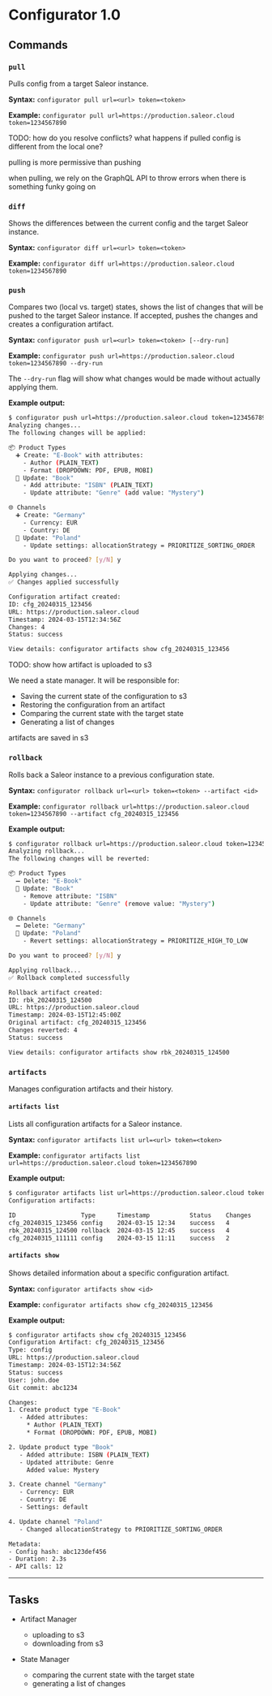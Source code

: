 # Configurator 1.0

## Commands

### `pull`

Pulls config from a target Saleor instance.

**Syntax:** `configurator pull url=<url> token=<token>`

**Example:** `configurator pull url=https://production.saleor.cloud token=1234567890`

TODO: how do you resolve conflicts? what happens if pulled config is different from the local one?

pulling is more permissive than pushing

when pulling, we rely on the GraphQL API to throw errors when there is something funky going on

### `diff`

Shows the differences between the current config and the target Saleor instance.

**Syntax:** `configurator diff url=<url> token=<token>`

**Example:** `configurator diff url=https://production.saleor.cloud token=1234567890`

### `push`

Compares two (local vs. target) states, shows the list of changes that will be pushed to the target Saleor instance. If accepted, pushes the changes and creates a configuration artifact.

**Syntax:** `configurator push url=<url> token=<token> [--dry-run]`

**Example:** `configurator push url=https://production.saleor.cloud token=1234567890 --dry-run`

The `--dry-run` flag will show what changes would be made without actually applying them.

**Example output:**

```bash
$ configurator push url=https://production.saleor.cloud token=1234567890
Analyzing changes...
The following changes will be applied:

📦 Product Types
  ➕ Create: "E-Book" with attributes:
    - Author (PLAIN_TEXT)
    - Format (DROPDOWN: PDF, EPUB, MOBI)
  🔄 Update: "Book"
    - Add attribute: "ISBN" (PLAIN_TEXT)
    - Update attribute: "Genre" (add value: "Mystery")

🌐 Channels
  ➕ Create: "Germany"
    - Currency: EUR
    - Country: DE
  🔄 Update: "Poland"
    - Update settings: allocationStrategy = PRIORITIZE_SORTING_ORDER

Do you want to proceed? [y/N] y

Applying changes...
✅ Changes applied successfully

Configuration artifact created:
ID: cfg_20240315_123456
URL: https://production.saleor.cloud
Timestamp: 2024-03-15T12:34:56Z
Changes: 4
Status: success

View details: configurator artifacts show cfg_20240315_123456
```

TODO: show how artifact is uploaded to s3

We need a state manager. It will be responsible for:

- Saving the current state of the configuration to s3
- Restoring the configuration from an artifact
- Comparing the current state with the target state
- Generating a list of changes

artifacts are saved in s3

### `rollback`

Rolls back a Saleor instance to a previous configuration state.

**Syntax:** `configurator rollback url=<url> token=<token> --artifact <id>`

**Example:** `configurator rollback url=https://production.saleor.cloud token=1234567890 --artifact cfg_20240315_123456`

**Example output:**

```bash
$ configurator rollback url=https://production.saleor.cloud token=1234567890 --artifact cfg_20240315_123456
Analyzing rollback...
The following changes will be reverted:

📦 Product Types
  ➖ Delete: "E-Book"
  🔄 Update: "Book"
    - Remove attribute: "ISBN"
    - Update attribute: "Genre" (remove value: "Mystery")

🌐 Channels
  ➖ Delete: "Germany"
  🔄 Update: "Poland"
    - Revert settings: allocationStrategy = PRIORITIZE_HIGH_TO_LOW

Do you want to proceed? [y/N] y

Applying rollback...
✅ Rollback completed successfully

Rollback artifact created:
ID: rbk_20240315_124500
URL: https://production.saleor.cloud
Timestamp: 2024-03-15T12:45:00Z
Original artifact: cfg_20240315_123456
Changes reverted: 4
Status: success

View details: configurator artifacts show rbk_20240315_124500
```

### `artifacts`

Manages configuration artifacts and their history.

#### `artifacts list`

Lists all configuration artifacts for a Saleor instance.

**Syntax:** `configurator artifacts list url=<url> token=<token>`

**Example:** `configurator artifacts list url=https://production.saleor.cloud token=1234567890`

**Example output:**

```bash
$ configurator artifacts list url=https://production.saleor.cloud token=1234567890
Configuration artifacts:

ID                  Type      Timestamp           Status    Changes    User
cfg_20240315_123456 config    2024-03-15 12:34    success   4          john.doe
rbk_20240315_124500 rollback  2024-03-15 12:45    success   4          john.doe
cfg_20240315_111111 config    2024-03-15 11:11    success   2          jane.smith
```

#### `artifacts show`

Shows detailed information about a specific configuration artifact.

**Syntax:** `configurator artifacts show <id>`

**Example:** `configurator artifacts show cfg_20240315_123456`

**Example output:**

```bash
$ configurator artifacts show cfg_20240315_123456
Configuration Artifact: cfg_20240315_123456
Type: config
URL: https://production.saleor.cloud
Timestamp: 2024-03-15T12:34:56Z
Status: success
User: john.doe
Git commit: abc1234

Changes:
1. Create product type "E-Book"
   - Added attributes:
     * Author (PLAIN_TEXT)
     * Format (DROPDOWN: PDF, EPUB, MOBI)

2. Update product type "Book"
   - Added attribute: ISBN (PLAIN_TEXT)
   - Updated attribute: Genre
     Added value: Mystery

3. Create channel "Germany"
   - Currency: EUR
   - Country: DE
   - Settings: default

4. Update channel "Poland"
   - Changed allocationStrategy to PRIORITIZE_SORTING_ORDER

Metadata:
- Config hash: abc123def456
- Duration: 2.3s
- API calls: 12
```

---

## Tasks

- Artifact Manager
  - uploading to s3
  - downloading from s3

- State Manager
  - comparing the current state with the target state
  - generating a list of changes
